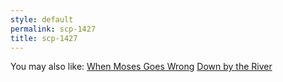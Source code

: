 ```yaml
---
style: default
permalink: scp-1427
title: scp-1427
---
```

You may also like:
[When Moses Goes Wrong](http://scp-wiki.net/when-moses-goes-wrong)
[Down by the River](http://scp-wiki.net/down-by-the-river)